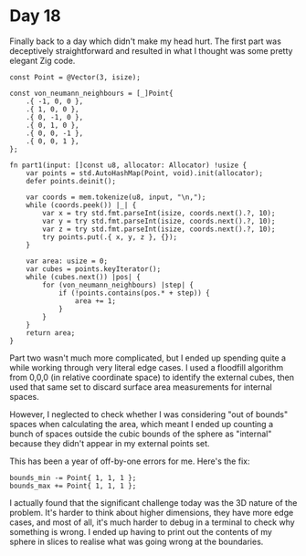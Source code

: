 # Day 18

Finally back to a day which didn't make my head hurt. The first part was deceptively straightforward and resulted in what I thought was some pretty elegant Zig code.

```zig
const Point = @Vector(3, isize);

const von_neumann_neighbours = [_]Point{
    .{ -1, 0, 0 },
    .{ 1, 0, 0 },
    .{ 0, -1, 0 },
    .{ 0, 1, 0 },
    .{ 0, 0, -1 },
    .{ 0, 0, 1 },
};

fn part1(input: []const u8, allocator: Allocator) !usize {
    var points = std.AutoHashMap(Point, void).init(allocator);
    defer points.deinit();

    var coords = mem.tokenize(u8, input, "\n,");
    while (coords.peek()) |_| {
        var x = try std.fmt.parseInt(isize, coords.next().?, 10);
        var y = try std.fmt.parseInt(isize, coords.next().?, 10);
        var z = try std.fmt.parseInt(isize, coords.next().?, 10);
        try points.put(.{ x, y, z }, {});
    }

    var area: usize = 0;
    var cubes = points.keyIterator();
    while (cubes.next()) |pos| {
        for (von_neumann_neighbours) |step| {
            if (!points.contains(pos.* + step)) {
                area += 1;
            }
        }
    }
    return area;
}
```

Part two wasn't much more complicated, but I ended up spending quite a while working through very literal edge cases. I used a floodfill algorithm from 0,0,0 (in relative coordinate space) to identify the external cubes, then used that same set to discard surface area measurements for internal spaces.

However, I neglected to check whether I was considering "out of bounds" spaces when calculating the area, which meant I ended up counting a bunch of spaces outside the cubic bounds of the sphere as "internal" because they didn't appear in my external points set.

This has been a year of off-by-one errors for me. Here's the fix:

```zig
bounds_min -= Point{ 1, 1, 1 };
bounds_max += Point{ 1, 1, 1 };
```

I actually found that the significant challenge today was the 3D nature of the problem. It's harder to think about higher dimensions, they have more edge cases, and most of all, it's much harder to debug in a terminal to check why something is wrong. I ended up having to print out the contents of my sphere in slices to realise what was going wrong at the boundaries.
